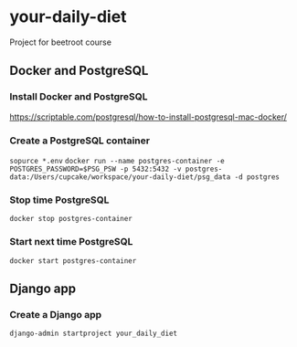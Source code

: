# your-daily-diet
Project for beetroot course

## Docker and PostgreSQL 

### Install Docker and PostgreSQL 
https://scriptable.com/postgresql/how-to-install-postgresql-mac-docker/

### Create a PostgreSQL container
`sopurce *.env`
`docker run --name postgres-container -e POSTGRES_PASSWORD=$PSG_PSW -p 5432:5432 -v postgres-data:/Users/cupcake/workspace/your-daily-diet/psg_data -d postgres`

### Stop time PostgreSQL
`docker stop postgres-container `

### Start next time PostgreSQL
`docker start postgres-container `

## Django app

### Create a Django app
`django-admin startproject your_daily_diet`
